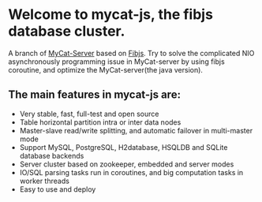 # Welcome to mycat-js, the fibjs database cluster.
A branch of [MyCat-Server](https://github.com/MyCATApache/Mycat-Server) based on [Fibjs](https://github.com/fibjs/fibjs).
Try to solve the complicated NIO asynchronously programming issue in MyCat-server by using fibjs coroutine, and 
optimize the MyCat-server(the java version).

## The main features in mycat-js are:
- Very stable, fast, full-test and open source
- Table horizontal partition intra or inter data nodes
- Master-slave read/write splitting, and automatic failover in multi-master mode
- Support MySQL, PostgreSQL, H2database, HSQLDB and SQLite database backends
- Server cluster based on zookeeper, embedded and server modes
- IO/SQL parsing tasks run in coroutines, and big computation tasks in worker threads
- Easy to use and deploy
